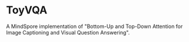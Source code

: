 # ToyVQA
A MindSpore implementation of "Bottom-Up and Top-Down Attention for Image Captioning and Visual Question Answering".
